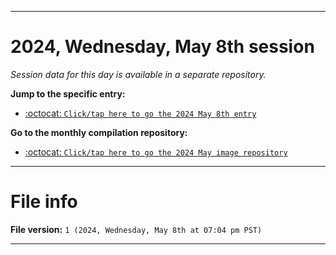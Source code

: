 
***

# 2024, Wednesday, May 8th session

_Session data for this day is available in a separate repository._

**Jump to the specific entry:**

- [:octocat: `Click/tap here to go the 2024 May 8th entry`](https://github.com/seanpm2001/SeansLifeArchive_Images_MotorWorld_CarFactory_Y2024_V5/tree/SeansLifeArchive_Images_MotorWorld_CarFactory_Y2024_V5_Main-dev/2024/05_May/08/)

**Go to the monthly compilation repository:**

- [:octocat: `Click/tap here to go the 2024 May image repository`](https://github.com/seanpm2001/SeansLifeArchive_Images_MotorWorld_CarFactory_Y2024_V5/)

***

# File info

**File version:** `1 (2024, Wednesday, May 8th at 07:04 pm PST)`

***
